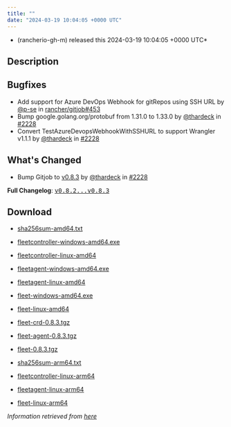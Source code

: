 ```yaml
---
title: ""
date: "2024-03-19 10:04:05 +0000 UTC"
---
```



* (rancherio-gh-m) released this 2024-03-19 10:04:05 +0000 UTC*



## Description


<h2>Bugfixes</h2>
<ul>
<li>Add support for Azure DevOps Webhook for gitRepos using SSH URL by <a class="user-mention notranslate" data-hovercard-type="user" data-hovercard-url="/users/p-se/hovercard" data-octo-click="hovercard-link-click" data-octo-dimensions="link_type:self" href="https://github.com/p-se">@p-se</a> in <a class="issue-link js-issue-link" data-error-text="Failed to load title" data-id="2186666693" data-permission-text="Title is private" data-url="https://github.com/rancher/gitjob/issues/453" data-hovercard-type="pull_request" data-hovercard-url="/rancher/gitjob/pull/453/hovercard" href="https://github.com/rancher/gitjob/pull/453">rancher/gitjob#453</a></li>
<li>Bump google.golang.org/protobuf from 1.31.0 to 1.33.0 by <a class="user-mention notranslate" data-hovercard-type="user" data-hovercard-url="/users/thardeck/hovercard" data-octo-click="hovercard-link-click" data-octo-dimensions="link_type:self" href="https://github.com/thardeck">@thardeck</a> in <a class="issue-link js-issue-link" data-error-text="Failed to load title" data-id="2188388938" data-permission-text="Title is private" data-url="https://github.com/rancher/fleet/issues/2228" data-hovercard-type="pull_request" data-hovercard-url="/rancher/fleet/pull/2228/hovercard" href="https://github.com/rancher/fleet/pull/2228">#2228</a></li>
<li>Convert TestAzureDevopsWebhookWithSSHURL to support Wrangler v1.1.1 by <a class="user-mention notranslate" data-hovercard-type="user" data-hovercard-url="/users/thardeck/hovercard" data-octo-click="hovercard-link-click" data-octo-dimensions="link_type:self" href="https://github.com/thardeck">@thardeck</a> in <a class="issue-link js-issue-link" data-error-text="Failed to load title" data-id="2188388938" data-permission-text="Title is private" data-url="https://github.com/rancher/fleet/issues/2228" data-hovercard-type="pull_request" data-hovercard-url="/rancher/fleet/pull/2228/hovercard" href="https://github.com/rancher/fleet/pull/2228">#2228</a></li>
</ul>
<h2>What's Changed</h2>
<ul>
<li>Bump Gitjob to <a href="https://github.com/rancher/gitjob/releases/tag/v0.8.3">v0.8.3</a>  by <a class="user-mention notranslate" data-hovercard-type="user" data-hovercard-url="/users/thardeck/hovercard" data-octo-click="hovercard-link-click" data-octo-dimensions="link_type:self" href="https://github.com/thardeck">@thardeck</a> in <a class="issue-link js-issue-link" data-error-text="Failed to load title" data-id="2188388938" data-permission-text="Title is private" data-url="https://github.com/rancher/fleet/issues/2228" data-hovercard-type="pull_request" data-hovercard-url="/rancher/fleet/pull/2228/hovercard" href="https://github.com/rancher/fleet/pull/2228">#2228</a></li>
</ul>
<p><strong>Full Changelog</strong>: <a class="commit-link" href="https://github.com/rancher/fleet/compare/v0.8.2...v0.8.3"><tt>v0.8.2...v0.8.3</tt></a></p>



## Download


* [sha256sum-amd64.txt](https://github.com/rancher/fleet/releases/download/v0.8.3/sha256sum-amd64.txt)

* [fleetcontroller-windows-amd64.exe](https://github.com/rancher/fleet/releases/download/v0.8.3/fleetcontroller-windows-amd64.exe)

* [fleetcontroller-linux-amd64](https://github.com/rancher/fleet/releases/download/v0.8.3/fleetcontroller-linux-amd64)

* [fleetagent-windows-amd64.exe](https://github.com/rancher/fleet/releases/download/v0.8.3/fleetagent-windows-amd64.exe)

* [fleetagent-linux-amd64](https://github.com/rancher/fleet/releases/download/v0.8.3/fleetagent-linux-amd64)

* [fleet-windows-amd64.exe](https://github.com/rancher/fleet/releases/download/v0.8.3/fleet-windows-amd64.exe)

* [fleet-linux-amd64](https://github.com/rancher/fleet/releases/download/v0.8.3/fleet-linux-amd64)

* [fleet-crd-0.8.3.tgz](https://github.com/rancher/fleet/releases/download/v0.8.3/fleet-crd-0.8.3.tgz)

* [fleet-agent-0.8.3.tgz](https://github.com/rancher/fleet/releases/download/v0.8.3/fleet-agent-0.8.3.tgz)

* [fleet-0.8.3.tgz](https://github.com/rancher/fleet/releases/download/v0.8.3/fleet-0.8.3.tgz)

* [sha256sum-arm64.txt](https://github.com/rancher/fleet/releases/download/v0.8.3/sha256sum-arm64.txt)

* [fleetcontroller-linux-arm64](https://github.com/rancher/fleet/releases/download/v0.8.3/fleetcontroller-linux-arm64)

* [fleetagent-linux-arm64](https://github.com/rancher/fleet/releases/download/v0.8.3/fleetagent-linux-arm64)

* [fleet-linux-arm64](https://github.com/rancher/fleet/releases/download/v0.8.3/fleet-linux-arm64)




*Information retrieved from [here](https://github.com/rancher/fleet/releases/tag/v0.8.3)*

